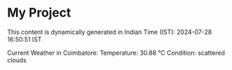 # My Project

This content is dynamically generated in Indian Time (IST): 2024-07-28 16:50:51 IST


Current Weather in Coimbatore:
Temperature: 30.88 °C
Condition: scattered clouds
